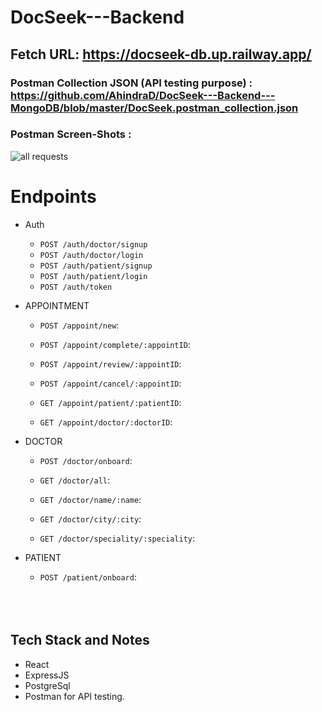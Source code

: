 # DocSeek---Backend
## Fetch URL: https://docseek-db.up.railway.app/

### Postman Collection JSON (API testing purpose) : https://github.com/AhindraD/DocSeek---Backend---MongoDB/blob/master/DocSeek.postman_collection.json

### Postman Screen-Shots : 
![all requests](https://github.com/AhindraD/DocSeek---Backend---MongoDB/blob/master/snaps/postman-snap.PNG?raw=true)
<br>

# Endpoints

- Auth
  - `POST /auth/doctor/signup`  
  - `POST /auth/doctor/login`  
  - `POST /auth/patient/signup`
  - `POST /auth/patient/login`
  - `POST /auth/token`
  
- APPOINTMENT
  - `POST /appoint/new`: 
  
  - `POST /appoint/complete/:appointID`: 

  - `POST /appoint/review/:appointID`: 

  - `POST /appoint/cancel/:appointID`: 
  
  - `GET /appoint/patient/:patientID`: 

  - `GET /appoint/doctor/:doctorID`: 
  

- DOCTOR
  - `POST /doctor/onboard`: 

  - `GET /doctor/all`: 
  - `GET /doctor/name/:name`: 
  - `GET /doctor/city/:city`: 
  - `GET /doctor/speciality/:speciality`: 

- PATIENT
  - `POST /patient/onboard`: 

  <br>
  <br>
  <br>

## Tech Stack and Notes
- React
- ExpressJS
- PostgreSql
- Postman for API testing.
